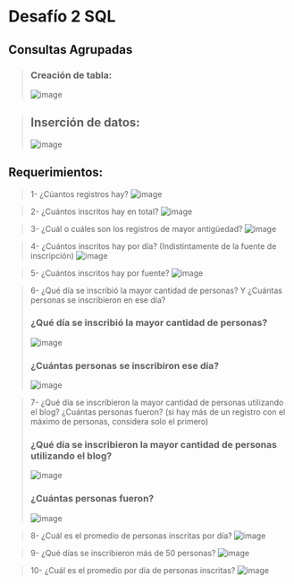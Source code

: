 # Desafío 2 SQL

## Consultas Agrupadas

> ### Creación de tabla:
> ![image](https://github.com/user-attachments/assets/4d6f5975-6508-4598-8bbb-162481284dcd)

> ## Inserción de datos:
> ![image](https://github.com/user-attachments/assets/953920fd-637e-4123-9561-63a014aa3216)

## Requerimientos:

> 1- ¿Cúantos registros hay?
> ![image](https://github.com/user-attachments/assets/e27573d2-dce4-41f1-b016-47c3c33ad193)

> 2- ¿Cuántos inscritos hay en total?
> ![image](https://github.com/user-attachments/assets/b8c686b0-4918-4a4c-83fd-e36009dda2bb)

> 3- ¿Cuál o cuáles son los registros de mayor antigüedad?
> ![image](https://github.com/user-attachments/assets/87e014a4-e146-49a9-a968-7348f874f85c)

> 4- ¿Cuántos inscritos hay por día? (Indistintamente de la fuente de inscripción)
> ![image](https://github.com/user-attachments/assets/855959a6-bb6e-4abe-8923-bd130fb4c02f)

> 5- ¿Cuántos inscritos hay por fuente?
> ![image](https://github.com/user-attachments/assets/ccb94baf-7761-47e1-8213-eabc6cc5bd03)

> 6- ¿Qué día se inscribió la mayor cantidad de personas? Y ¿Cuántas personas se
inscribieron en ese día?
> ### ¿Qué día se inscribió la mayor cantidad de personas?
> ![image](https://github.com/user-attachments/assets/6fef53e7-0162-41e5-8c60-256ff1d9417f)
>  ### ¿Cuántas personas se inscribiron ese día?
> ![image](https://github.com/user-attachments/assets/0cbe6292-aaa4-40fb-9881-64a15abb4b5e)

> 7- ¿Qué día se inscribieron la mayor cantidad de personas utilizando el blog? ¿Cuántas
personas fueron? (si hay más de un registro con el máximo de personas, considera
solo el primero)
>  ### ¿Qué día se inscribieron la mayor cantidad de personas utilizando el blog?
> ![image](https://github.com/user-attachments/assets/21eb06f9-4e93-4e71-9995-677c2d36ba99)
>  ### ¿Cuántas personas fueron?
> ![image](https://github.com/user-attachments/assets/2c469b4f-400b-4c84-bc9b-00f58d9cfd7b)

> 8- ¿Cuál es el promedio de personas inscritas por día?
> ![image](https://github.com/user-attachments/assets/d096f6c6-d967-4537-b947-d420cb26578d)

> 9- ¿Qué días se inscribieron más de 50 personas?
> ![image](https://github.com/user-attachments/assets/98afb631-a9e6-474a-b3ae-c36bbf63f725)

> 10- ¿Cuál es el promedio por día de personas inscritas?
> ![image](https://github.com/user-attachments/assets/92001fae-20eb-4dd8-92ee-42789087d3c1)














